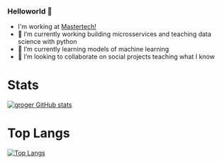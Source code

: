 ### Helloworld 👋

-    I'm working at [Mastertech!](https://mastertech.com.br)
- 🔭 I’m currently working building microsservices and teaching data science with python
- 🌱 I’m currently learning models of machine learning  
- 👯 I’m looking to collaborate on social projects teaching what I know

# Stats

[![groger GitHub stats](https://github-readme-stats.vercel.app/api?username=g-roger&count_private=true&show_icons=true&theme=tokyonight)](https://github.com/anuraghazra/github-readme-stats)

# Top Langs

[![Top Langs](https://github-readme-stats.vercel.app/api/top-langs/?username=g-roger&show_icons=true&theme=tokyonight&layout=compact&count_private=true&orgs=mastertech,probem)](https://github.com/anuraghazra/github-readme-stats)
